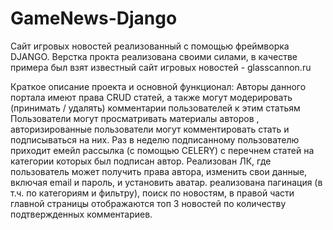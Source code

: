 # GameNews-Django
Сайт игровых новостей реализованный с помощью фреймворка DJANGO. Верстка прокта реализована своими силами, в качестве примера был взят известный сайт игровых новостей - glasscannon.ru

Краткое описание проекта и основной функционал:
Авторы данного портала имеют права CRUD статей, а также могут модерировать (принимать / удалять) комментарии пользователей к этим статьям
Пользователи могут просматривать материалы авторов , авторизированные пользователи могут комментировать стать и подписываться на них.
Раз в неделю подписанному пользователю приходит емейл рассылка (с помощью CELERY) с перечнем статей на категории которых был подписан автор.
Реализован ЛК, где пользователь может получить права автора, изменить свои данные, включая email и пароль, и установить аватар.
реализована пагинация (в т.ч. по категориям и фильтру), поиск по новостям, в правой части главной страницы отображаются топ 3 новостей по количеству подтвержденных комментариев.
